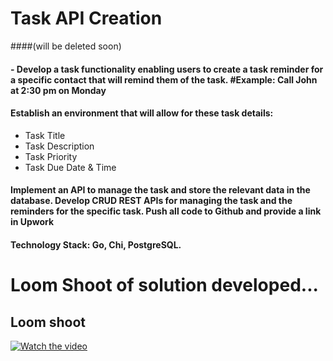 # Task API Creation
####(will be deleted soon)

#### - Develop a task functionality enabling users to create a task reminder for a specific contact that will remind them of the task. #Example: Call John at 2:30 pm on Monday

#### Establish an environment that will allow for these task details:

- Task Title
- Task Description
- Task Priority
- Task Due Date & Time

#### Implement an API to manage the task and store the relevant data in the database. Develop CRUD REST APIs for managing the task and the reminders for the specific task. Push all code to Github and provide a link in Upwork

#### Technology Stack: Go, Chi, PostgreSQL.

# Loom Shoot of solution developed...
## Loom shoot

[![Watch the video](https://static-00.iconduck.com/assets.00/loom-icon-512x155-uq8gnrp3.png)](https://www.loom.com/share/97534584073f43dab67d6cb8c6b0189d?sid=5a6d0d2c-07e9-48d3-ac6f-5109a5f92a06)
